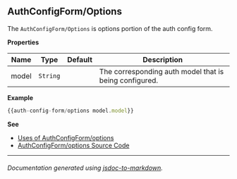 ## AuthConfigForm/Options
The `AuthConfigForm/Options` is options portion of the auth config form.

**Properties**

| Name | Type | Default | Description |
| --- | --- | --- | --- |
| model | <code>String</code> | <code></code> | The corresponding auth model that is being configured. |

**Example**
  
```js
{{auth-config-form/options model.model}}
```

**See**

- [Uses of AuthConfigForm/options](https://github.com/hashicorp/vault/search?l=Handlebars&q=AuthConfigForm/options)
- [AuthConfigForm/options Source Code](https://github.com/hashicorp/vault/blob/master/ui/app/components/auth-config-form/options.js) 

---

###### _Documentation generated using [jsdoc-to-markdown](https://github.com/75lb/jsdoc-to-markdown)._

